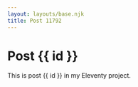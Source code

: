 ```yaml
---
layout: layouts/base.njk
title: Post 11792
---
```


# Post {{ id }}

This is post {{ id }} in my Eleventy project.
